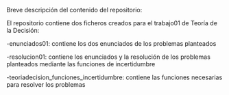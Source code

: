 Breve descripción del contenido del repositorio:


El repositorio contiene dos ficheros creados para el trabajo01 de Teoría de la Decisión:


-enunciados01: contiene los dos enunciados de los problemas planteados

-resolucion01: contiene los enunciados y la resolución de los problemas planteados mediante las funciones de incertidumbre

-teoriadecision_funciones_incertidumbre: contiene las funciones necesarias para resolver los problemas
